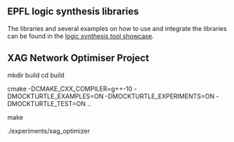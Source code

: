 

## EPFL logic synthesis libraries
The  libraries and several examples on how to use and integrate the libraries can be found in the [logic synthesis tool showcase](https://github.com/lsils/lstools-showcase).
## XAG Network Optimiser Project
mkdir build
cd build

cmake -DCMAKE_CXX_COMPILER=g++-10 -DMOCKTURTLE_EXAMPLES=ON -DMOCKTURTLE_EXPERIMENTS=ON -DMOCKTURTLE_TEST=ON ..

make

./experiments/xag_optimizer
